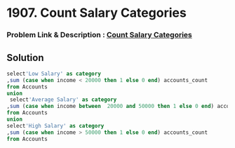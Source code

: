 # 1907. Count Salary Categories
### Problem Link & Description :  [Count Salary Categories](https://leetcode.com/problems/count-salary-categories/description/?envType=study-plan-v2&envId=top-sql-50)
## Solution 
```sql
select'Low Salary' as category
,sum (case when income < 20000 then 1 else 0 end) accounts_count
from Accounts
union
 select'Average Salary' as category
,sum (case when income between  20000 and 50000 then 1 else 0 end) accounts_count
from Accounts
union 
select'High Salary' as category
,sum (case when income > 50000 then 1 else 0 end) accounts_count
from Accounts
